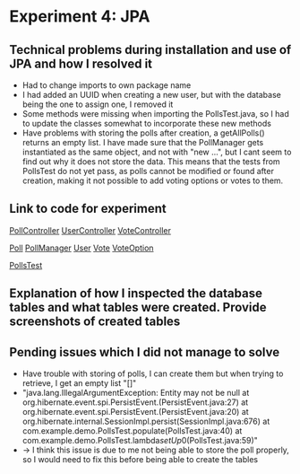 # Experiment 4: JPA

## Technical problems during installation and use of JPA and how I resolved it
- Had to change imports to own package name
- I had added an UUID when creating a new user, but with the database being the one to assign one, I removed it
- Some methods were missing when importing the PollsTest.java, so I had to update the classes somewhat to incorporate these new methods
- Have problems with storing the polls after creation, a getAllPolls() returns an empty list. I have made sure that the 
PollManager gets instantiated as the same object, and not with "new ...", but I cant seem to find out why it does not
store the data. This means that the tests from PollsTest do not yet pass, as polls cannot be modified or found after creation,
making it not possible to add voting options or votes to them.

## Link to code for experiment
[PollController](src/main/java/com/example/demo/PollController.java)
[UserController](/src/main/java/com/example/demo/UserController.java)
[VoteController](/src/main/java/com/example/demo/VoteController.java)

[Poll](/src/main/java/com/example/demo/Poll.java)
[PollManager](/src/main/java/com/example/demo/PollManager.java)
[User](/src/main/java/com/example/demo/User.java)
[Vote](/src/main/java/com/example/demo/Vote.java)
[VoteOption](/src/main/java/com/example/demo/VoteOption.java)

[PollsTest](/src/test/java/com/example/demo/PollsTest.java)

## Explanation of how I inspected the database tables and what tables were created. Provide screenshots of created tables

## Pending issues which I did not manage to solve
- Have trouble with storing of polls, I can create them but when trying to retrieve, I get an empty list "[]"
- "java.lang.IllegalArgumentException: Entity may not be null
  at org.hibernate.event.spi.PersistEvent.<init>(PersistEvent.java:27)
  at org.hibernate.event.spi.PersistEvent.<init>(PersistEvent.java:20)
  at org.hibernate.internal.SessionImpl.persist(SessionImpl.java:676)
  at com.example.demo.PollsTest.populate(PollsTest.java:40)
  at com.example.demo.PollsTest.lambda$setUp$0(PollsTest.java:59)"
- -> I think this issue is due to me not being able to store the poll properly, so I would need to fix this before being able to create the tables
